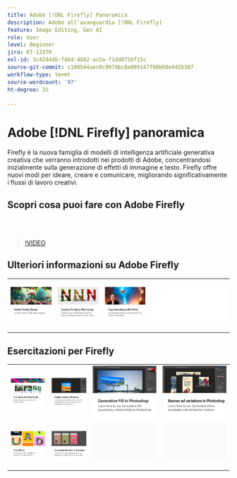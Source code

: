 ```yaml
---
title: Adobe [!DNL Firefly] Panoramica
description: Adobe all'avanguardia [!DNL Firefly]
feature: Image Editing, Gen AI
role: User
level: Beginner
jira: KT-13379
exl-id: 3c4244db-f46d-4682-ac5a-f1dd075bf15c
source-git-commit: c190544aec8c9979bc8a009147f98b68e445b307
workflow-type: tm+mt
source-wordcount: '97'
ht-degree: 1%

---
```


# Adobe [!DNL Firefly] panoramica

Firefly è la nuova famiglia di modelli di intelligenza artificiale generativa creativa che verranno introdotti nei prodotti di Adobe, concentrandosi inizialmente sulla generazione di effetti di immagine e testo. Firefly offre nuovi modi per ideare, creare e comunicare, migliorando significativamente i flussi di lavoro creativi.

## Scopri cosa puoi fare con Adobe Firefly

<br> 

>[!VIDEO](https://video.tv.adobe.com/v/3416970t1?quality=12&learn=on&hidetitle=true)

## Ulteriori informazioni su Adobe Firefly

<table style="table-layout:fixed">
<tr>
   <td>
      <a href="https://firefly.adobe.com/" target="_blank">
         <img alt="Adobe Firefly (Beta)" src="assets/firefly-beta.png" />
      </a>
  </td>
  <td>
      <a href="https://www.adobe.com/sensei/generative-ai/firefly.html" target="_blank">
         <img alt="Esplorare il Firefly in Photoshop" src="assets/firefly-photoshop.png" />
      </a>
  </td>
  <td>
      <a href="webinar-experimenting.md">
         <img alt="Sperimentare con l&apos;Adobe Firefly" src="assets/webinar-experimenting.png" />
      </a>
  </td>
  <td>
    <img alt="Spaziatore" src="../assets/Whitespacer.png" />
    <div>
    <br>
  </td>
</tr>
</table>

## Esercitazioni per Firefly

<table style="table-layout:fixed">
<tr>
   <td>
      <a href="overview-of-firefly.md">
         <img alt="Panoramica dell&apos;Adobe Firefly" src="assets/firefly-overview.png" />
      </a>
   </td>
   <td>
      <a href="enable-creative-efficiency.md">
         <img alt="Efficienza creativa" src="assets/enable-creative-efficiency.png" />
      </a>
   </td>
   <td>
      <a href="generative-fill.md">
         <img alt="Riempimento generativo in Photoshop" src="assets/generative-fill.png" />
      </a>
   </td>
  <td>
      <a href="web-banner-ad.md">
         <img alt="Banner e varianti in Photoshop" src="assets/banner-ad-variations.png" />
      </a>
  </td>
</tr>
<tr>
<td>
      <a href="text-effects.md">
         <img alt="Effetti di testo" src="assets/text-effects.png" />
      </a>
  </td>
<td>
      <a href="generative-recolor.md">
         <img alt="Ricolora in modo generativo in Illustrator" src="assets/firefly-recolor.png" />
      </a>
  </td>
  <td>
    <img alt="Spaziatore" src="../assets/Gray_thumbnail.png" />
    <div>
    <br>
  </td>
  <td>
    <img alt="Spaziatore" src="../assets/Gray_thumbnail.png" />
    <div>
    <br>
  </td>
</tr>
</table>
